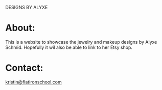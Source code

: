 DESIGNS BY ALYXE

# About:
This is a website to showcase the jewelry and makeup designs by Alyxe Schmid. Hopefully it wil also be able to link to her Etsy shop.

# Contact:
kristin@flatironschool.com